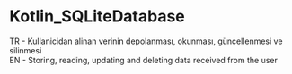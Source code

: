 # Kotlin_SQLiteDatabase                       
TR - Kullanicidan alinan verinin depolanması, okunması, güncellenmesi ve silinmesi                             
EN - Storing, reading, updating and deleting data received from the user                          
